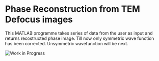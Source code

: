 # Phase Reconstruction from TEM Defocus images


This MATLAB programme takes series of data from the user as input and returns recostructed phase image. Till now only symmetric wave function has been corrected. Unsymmetric wavefunction will be next.

![Work in Progress](http://imgs.xkcd.com/comics/automation.png)